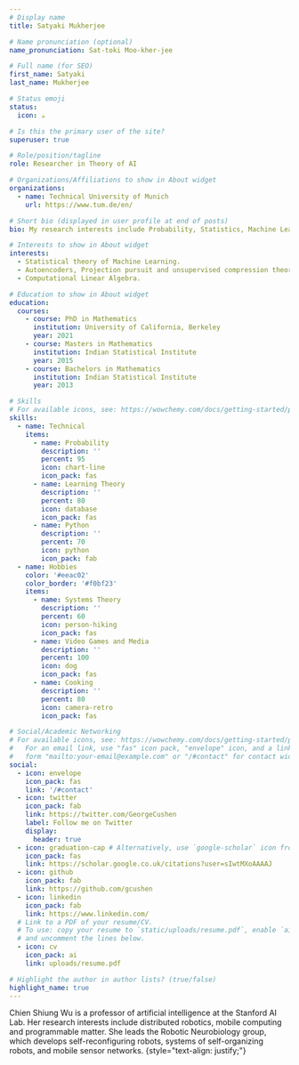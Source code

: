 ```yaml
---
# Display name
title: Satyaki Mukherjee

# Name pronunciation (optional)
name_pronunciation: Sat-toki Moo-kher-jee

# Full name (for SEO)
first_name: Satyaki
last_name: Mukherjee

# Status emoji
status:
  icon: ☕️

# Is this the primary user of the site?
superuser: true

# Role/position/tagline
role: Researcher in Theory of AI

# Organizations/Affiliations to show in About widget
organizations:
  - name: Technical University of Munich
    url: https://www.tum.de/en/

# Short bio (displayed in user profile at end of posts)
bio: My research interests include Probability, Statistics, Machine Learning and Linear Algebra.

# Interests to show in About widget
interests:
  - Statistical theory of Machine Learning.
  - Autoencoders, Projection pursuit and unsupervised compression theories.
  - Computational Linear Algebra.

# Education to show in About widget
education:
  courses:
    - course: PhD in Mathematics
      institution: University of California, Berkeley
      year: 2021
    - course: Masters in Mathematics
      institution: Indian Statistical Institute
      year: 2015
    - course: Bachelors in Mathematics
      institution: Indian Statistical Institute
      year: 2013

# Skills
# For available icons, see: https://wowchemy.com/docs/getting-started/page-builder/#icons
skills:
  - name: Technical
    items:
      - name: Probability
        description: ''
        percent: 95
        icon: chart-line
        icon_pack: fas
      - name: Learning Theory
        description: ''
        percent: 80
        icon: database
        icon_pack: fas
      - name: Python
        description: ''
        percent: 70
        icon: python
        icon_pack: fab
  - name: Hobbies
    color: '#eeac02'
    color_border: '#f0bf23'
    items:
      - name: Systems Theory
        description: ''
        percent: 60
        icon: person-hiking
        icon_pack: fas
      - name: Video Games and Media
        description: ''
        percent: 100
        icon: dog
        icon_pack: fas
      - name: Cooking
        description: ''
        percent: 80
        icon: camera-retro
        icon_pack: fas

# Social/Academic Networking
# For available icons, see: https://wowchemy.com/docs/getting-started/page-builder/#icons
#   For an email link, use "fas" icon pack, "envelope" icon, and a link in the
#   form "mailto:your-email@example.com" or "/#contact" for contact widget.
social:
  - icon: envelope
    icon_pack: fas
    link: '/#contact'
  - icon: twitter
    icon_pack: fab
    link: https://twitter.com/GeorgeCushen
    label: Follow me on Twitter
    display:
      header: true
  - icon: graduation-cap # Alternatively, use `google-scholar` icon from `ai` icon pack
    icon_pack: fas
    link: https://scholar.google.co.uk/citations?user=sIwtMXoAAAAJ
  - icon: github
    icon_pack: fab
    link: https://github.com/gcushen
  - icon: linkedin
    icon_pack: fab
    link: https://www.linkedin.com/
  # Link to a PDF of your resume/CV.
  # To use: copy your resume to `static/uploads/resume.pdf`, enable `ai` icons in `params.yaml`,
  # and uncomment the lines below.
  - icon: cv
    icon_pack: ai
    link: uploads/resume.pdf

# Highlight the author in author lists? (true/false)
highlight_name: true
---
```


Chien Shiung Wu is a professor of artificial intelligence at the Stanford AI Lab. Her research interests include distributed robotics, mobile computing and programmable matter. She leads the Robotic Neurobiology group, which develops self-reconfiguring robots, systems of self-organizing robots, and mobile sensor networks.
{style="text-align: justify;"}
